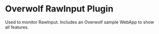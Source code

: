 Overwolf RawInput Plugin
================
Used to monitor RawInput.
Includes an Overwolf sample WebApp to show all features.
